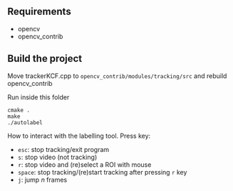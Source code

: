 ## Requirements
* opencv
* opencv_contrib

## Build the project
Move trackerKCF.cpp to ```opencv_contrib/modules/tracking/src``` and rebuild opencv_contrib

Run inside this folder
```	
cmake .
make
./autolabel
```

How to interact with the labelling tool. Press key:
* ```esc```: stop tracking/exit program
* ```s```: stop video (not tracking)
* ```r```: stop video and (re)select a ROI with mouse
* ```space```: stop tracking/(re)start tracking after pressing ```r``` key
* ```j```: jump *n* frames
